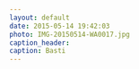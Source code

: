 ```yaml
---
layout: default
date: 2015-05-14 19:42:03
photo: IMG-20150514-WA0017.jpg
caption_header:  
caption: Basti
---
```

